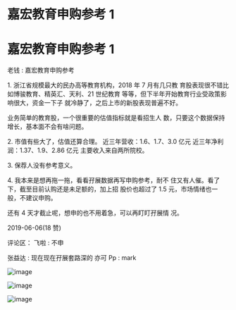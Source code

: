 # 嘉宏教育申购参考 1

# 嘉宏教育申购参考 1

老钱 : 嘉宏教育申购参考

1\. 浙江省规模最大的民办高等教育机构，2018 年 7 月有几只教 育股表现很不错比如博骏教育、精英汇、天利、21 世纪教育 等等，但下半年开始教育行业受政策影响很大，资金一下子 就冷静了，之后上市的新股表现普遍不好。

业务简单的教育股，一个很重要的估值指标就是看招生人 数，只要这个数据保持增长，基本面不会有啥问题。

2\. 市值有些大了，估值还算合理。 近三年营收：1.6、1.7、3.0 亿元 近三年净利润：1.37、1.9、2.86 亿元 主要收入来自两所院校。

3\. 保荐人没有参考意义。

4\. 我本来是想再拖一拖，看看孖展数据再写申购参考，耐不 住又有人催。看了下，截至目前认购还是未足额的，加上招 股价也超过了 1.5 元，市场情绪也一般，不建议申购。

还有 4 天才截止呢，想申的也不用着急，可以再盯盯孖展情 况。

2019-06-06(18 赞)

评论区： 飞啦 : 不申

张益达 : 现在现在孖展套路深的 亦可 Pp : mark

![image](img/Image_162.png)

![image](img/Image_163.png)

![image](img/Image_164.png)